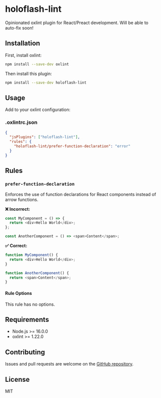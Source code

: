 # holoflash-lint

Opinionated oxlint plugin for React/Preact development.
Will be able to auto-fix soon!

## Installation

First, install oxlint:

```bash
npm install --save-dev oxlint
```

Then install this plugin:

```bash
npm install --save-dev holoflash-lint
```

## Usage

Add to your oxlint configuration:

### .oxlintrc.json

```json
{
  "jsPlugins": ["holoflash-lint"],
  "rules": {
    "holoflash-lint/prefer-function-declaration": "error"
  }
}
```

## Rules

### `prefer-function-declaration`

Enforces the use of function declarations for React components instead of arrow functions.

**❌ Incorrect:**
```javascript
const MyComponent = () => {
  return <div>Hello World</div>;
};

const AnotherComponent = () => <span>Content</span>;
```

**✅ Correct:**
```javascript
function MyComponent() {
  return <div>Hello World</div>;
}

function AnotherComponent() {
  return <span>Content</span>;
}
```

#### Rule Options

This rule has no options.

## Requirements

- Node.js >= 16.0.0
- oxlint >= 1.22.0

## Contributing

Issues and pull requests are welcome on the [GitHub repository](https://github.com/holoflash/lint-plugins).

## License

MIT